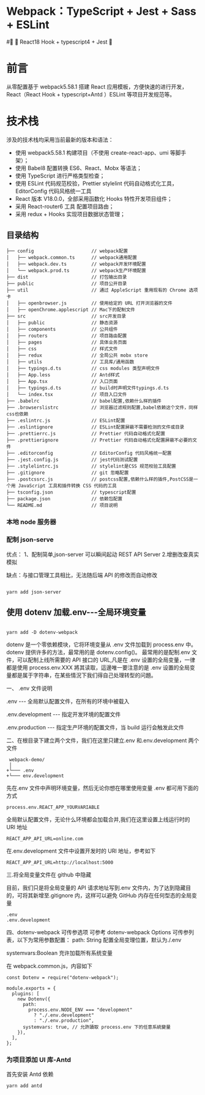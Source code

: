 # Webpack：TypeScript + Jest + Sass + ESLint

#🌈 🚀 React18 Hook + typescript4 + Jest 🚀

# 前言

从零配置基于 webpack5.58.1 搭建 React 应用模板，方便快速的进行开发，React（React Hook + typescript+Antd ）ESLint 等项目开发规范等。

# 技术栈

涉及的技术栈均采用当前最新的版本和语法：

-   使用 webpack5.58.1 构建项目（不使用 create-react-app、umi 等脚手架）；
-   使用 Babel8 配置转换 ES6、React、Mobx 等语法；
-   使用 TypeScript 进行严格类型检查；
-   使用 ESLint 代码规范校验，Prettier stylelint 代码自动格式化工具，EditorConfig 代码风格统一工具
-   React 版本 V18.0.0，全部采用函数化 Hooks 特性开发项目组件；
-   采用 React-router6 工具 配置项目路由；
-   采用 redux + Hooks 实现项目数据状态管理；

## 目录结构

```
├── config                     // webpack配置
│   ├── webpack.common.ts      // webpack通用配置
│   ├── webpack.dev.ts         // webpack开发环境配置
│   └── webpack.prod.ts        // webpack生产环境配置
├── dist                       // 打包输出目录
├── public                     // 项目公开目录
├── util                       // 通过 AppleScript 重用现有的 Chrome 选项卡
│   ├── openbrowser.js         // 使用给定的 URL 打开浏览器的文件
│   ├── openChrome.applescript // Mac下的配制文件
├── src                        // src开发目录
│   ├── public                 // 静态资源
│   ├── components             // 公共组件
│   ├── routers                // 项目路由配置
│   ├── pages                  // 具体业务页面
│   ├── css                    // 样式文件
│   ├── redux                  // 全局公共 mobx store
│   ├── utils                  // 工具库/通用函数
│   ├── typings.d.ts           // css modules 类型声明文件
│   ├── App.less               // Antd样式
│   ├── App.tsx                // 入口页面
│   ├── typings.d.ts           // build时声明文件typings.d.ts
│   └── index.tsx              // 项目入口文件
├── .babelrc                   // babel配置,依赖什么样的插件
├── .browserslistrc            // 浏览器过滤规则配置,babel依赖这个文件，同样css也依赖
├── .eslintrc.js               // ESLint配置
├── .eslintignore              // ESLint配置屏蔽不需要检测的文件或目录
├── .prettierrc.js             // Prettier 代码自动格式化配置
├── .prettierignore            // Prettier 代码自动格式化配置屏蔽不必要的文件
├── .editorconfig              // EditorConfig 代码风格统一配置
├── .jest.config.js            // jest代码测试配置
├── .stylelintrc.js            // stylelint是CSS 规范校验工具配置
├── .gitignore                 // git 忽略配置
├── .postcssrc.js              // postcss配置,依赖什么样的插件,PostCSS是一个用 JavaScript 工具和插件转换 CSS 代码的工具
├── tsconfig.json              // typescript配置
├── package.json               // 依赖包配置
└── README.md                  // 项目说明

```

### 本地 node 服务器

### 配制 json-serve

优点：
1、配制简单,json-server 可以瞬间起动 REST API Server 2.增删改查真实模拟

缺点：与接口管理工具相比，无法随后端 API 的修改而自动修改

```

yarn add json-server

```

## 使用 dotenv 加载.env---全局环境变量

```

yarn add -D dotenv-webpack

```

dotenv 是一个零依赖模块，它将环境变量从 .env 文件加载到 process.env 中。dotenv 提供许多的方法，最常用的是 dotenv.config()。
最常用的是配制.env 文件，可以配制上线所需要的 API 接口的 URL,凡是在 .env 设置的全局变量，一律都是使用 process.env.XXX 將其读取，這邊唯一要注意的是 .env 设置的全局变量都是属于字符串，在某些情況下我们得自己处理转型的问題。

一、 .env 文件说明

.env --- 全局默认配置文件，在所有的环境中被载入

.env.development --- 指定开发环境的配置文件

.env.production --- 指定生产环境的配置文件，当 build 运行会触发此文件

二、在根目录下建立两个文件，我们在这里只建立.env 和.env.development 两个文件

```
 webpack-demo/
 │
+└─── .env
+└─── env.development

```

先在.env 文件中声明环境变量，然后无论你想在哪里使用变量 .env 都可用下面的方式

```
process.env.REACT_APP_YOURVARIABLE
```

全局默认配置文件，无论什么环境都会加载合并,我们在这里设置上线运行时的 URl 地址

```
REACT_APP_API_URL=online.com

```

在.env.development 文件中设置开发时的 URl 地址，参考如下

```
REACT_APP_API_URL=http://localhost:5000

```

三.将全局变量文件在 github 中隐藏

目前，我们只是将全局变量的 API 请求地址写到.env 文件内，为了达到隐藏目的，可将其新增至.gitignore 内，这样可以避免 GitHub 内存在任何型态的全局变量

```
.env
.env.development

```

四、dotenv-webpack 可传参选项
可参考 dotenv-webpack Options 可传参列表，以下为常用参数配置：
path: String
配置全局变理位置，默认为./.env

systemvars:Boolean
充许加载所有系统变量

在 webpack.common.js，内容如下

```
const Dotenv = require("dotenv-webpack");

module.exports = {
  plugins: [
    new Dotenv({
      path:
        process.env.NODE_ENV === "development"
          ? "./.env.development"
          : "./.env.production",
      systemvars: true, // 允許讀取 process.env 下的任意系統變量
    }),
  ],
};
```

### 为项目添加 UI 库-Antd

首先安装 Antd 依赖

```
yarn add antd
```
